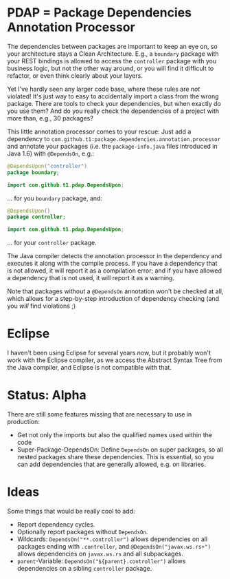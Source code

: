 # PDAP = Package Dependencies Annotation Processor

The dependencies between packages are important to keep an eye on, so your architecture stays a Clean Architecture.
E.g., a `boundary` package with your REST bindings is allowed to access the `controller` package with you business logic,
but not the other way around, or you will find it difficult to refactor, or even think clearly about your layers.

Yet I've hardly seen any larger code base, where these rules are *not* violated!
It's just way to easy to accidentally import a class from the wrong package.
There are tools to check your dependencies, but when exactly do you use them?
And do you really check the dependencies of a project with more than, e.g., 30 packages?

This little annotation processor comes to your rescue:
Just add a dependency to `com.github.t1:package.dependencies.annotation.processor`
and annotate your packages (i.e. the `package-info.java` files introduced in Java 1.6) with `@DependsOn`, e.g.:

```java
@DependsUpon("controller")
package boundary;

import com.github.t1.pdap.DependsUpon;
```

... for you `boundary` package, and:

```java
@DependsUpon()
package controller;

import com.github.t1.pdap.DependsUpon;
```

... for your `controller` package.

The Java compiler detects the annotation processor in the dependency and executes it along with the compile process.
If you have a dependency that is not allowed, it will report it as a compilation error;
and if you have allowed a dependency that is not used, it will report it as a warning.

Note that packages without a `@DependsOn` annotation won't be checked at all,
which allows for a step-by-step introduction of dependency checking (and you *will* find violations ;)

# Eclipse

I haven't been using Eclipse for several years now, but it probably won't work with the Eclipse compiler,
as we access the Abstract Syntax Tree from the Java compiler, and Eclipse is not compatible with that.

# Status: Alpha

There are still some features missing that are necessary to use in production:

* Get not only the imports but also the qualified names used within the code
* Super-Package-DependsOn: Define `DependsOn` on super packages, so all nested packages share these dependencies.
  This is essential, so you can add dependencies that are generally allowed, e.g. on libraries.

# Ideas

Some things that would be really cool to add:

* Report dependency cycles.
* Optionally report packages without `DependsOn`.
* Wildcards: `DependsOn("**.controller")` allows dependencies on all packages ending with `.controller`,
  and `@DependsOn("javax.ws.rs+")` allows dependencies on `javax.ws.rs` and all subpackages.
* `parent`-Variable: `DependsOn("${parent}.controller")` allows dependencies on a sibling `controller` package.

